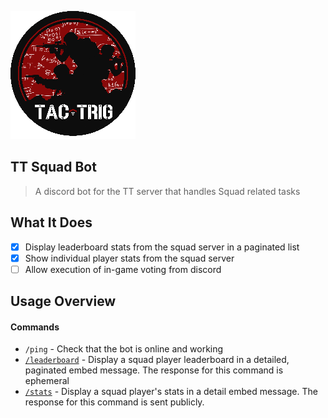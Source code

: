![docs/logo.png](docs/logo.png)

TT Squad Bot
---

> A discord bot for the TT server that handles Squad related tasks

What It Does
---

- [x] Display leaderboard stats from the squad server in a paginated list
- [x] Show individual player stats from the squad server
- [ ] Allow execution of in-game voting from discord

Usage Overview
---

#### Commands

* `/ping` - Check that the bot is online and working
* [`/leaderboard`](docs/commands/leaderboard.md) - Display a squad player leaderboard in a detailed, paginated embed message. The response for this command is ephemeral
* [`/stats`](docs/commands/stats.md) - Display a squad player's stats in a detail embed message. The response for this command is sent publicly.